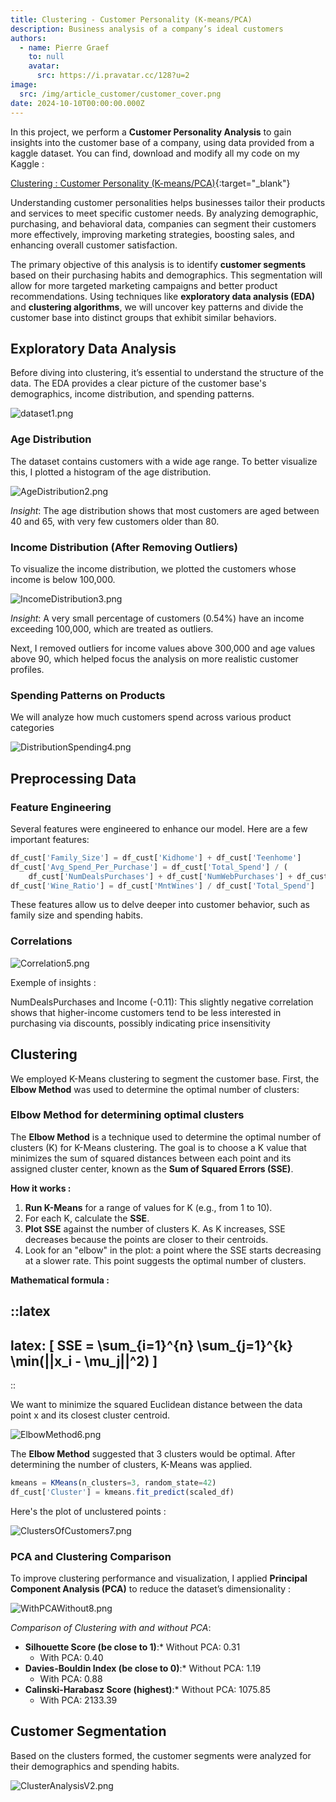 ```yaml
---
title: Clustering - Customer Personality (K-means/PCA)
description: Business analysis of a company’s ideal customers
authors:
  - name: Pierre Graef
    to: null
    avatar:
      src: https://i.pravatar.cc/128?u=2
image:
  src: /img/article_customer/customer_cover.png
date: 2024-10-10T00:00:00.000Z
---
```


In this project, we perform a **Customer Personality Analysis** to gain insights into the customer base of a company, using data provided from a kaggle dataset. You can find, download and modify all my code on my Kaggle :

[Clustering :  Customer Personality (K-means/PCA)](https://www.kaggle.com/code/pierregraef/clustering-customer-personnality-k-means-pca/notebook){:target="_blank"}

Understanding customer personalities helps businesses tailor their products and services to meet specific customer needs. By analyzing demographic, purchasing, and behavioral data, companies can segment their customers more effectively, improving marketing strategies, boosting sales, and enhancing overall customer satisfaction.

The primary objective of this analysis is to identify **customer segments** based on their purchasing habits and demographics. This segmentation will allow for more targeted marketing campaigns and better product recommendations. Using techniques like **exploratory data analysis (EDA)** and **clustering algorithms**, we will uncover key patterns and divide the customer base into distinct groups that exhibit similar behaviors.

## Exploratory Data Analysis

Before diving into clustering, it’s essential to understand the structure of the data. The EDA provides a clear picture of the customer base's demographics, income distribution, and spending patterns.

![dataset1.png](/img/article_customer/dataset1.png)

### Age Distribution

The dataset contains customers with a wide age range. To better visualize this, I plotted a histogram of the age distribution.

![AgeDistribution2.png](/img/article_customer/AgeDistribution2.png)

_Insight_: The age distribution shows that most customers are aged between 40 and 65, with very few customers older than 80.

###

### Income Distribution (After Removing Outliers)

To visualize the income distribution, we plotted the customers whose income is below 100,000.

![IncomeDistribution3.png](/img/article_customer/IncomeDistribution3.png)

_Insight_: A very small percentage of customers (0.54%) have an income exceeding 100,000, which are treated as outliers.

Next, I removed outliers for income values above 300,000 and age values above 90, which helped focus the analysis on more realistic customer profiles.

### Spending Patterns on Products

We will analyze how much customers spend across various product categories

![DistributionSpending4.png](/img/article_customer/DistributionSpending4.png)

## Preprocessing Data

### Feature Engineering

Several features were engineered to enhance our model. Here are a few important features:

```js
df_cust['Family_Size'] = df_cust['Kidhome'] + df_cust['Teenhome']
df_cust['Avg_Spend_Per_Purchase'] = df_cust['Total_Spend'] / (
    df_cust['NumDealsPurchases'] + df_cust['NumWebPurchases'] + df_cust['NumCatalogPurchases'] + df_cust['NumStorePurchases'])
df_cust['Wine_Ratio'] = df_cust['MntWines'] / df_cust['Total_Spend']
```

These features allow us to delve deeper into customer behavior, such as family size and spending habits.

### Correlations

![Correlation5.png](/img/article_customer/Correlation5.png)

Exemple of insights :

NumDealsPurchases and Income (-0.11): This slightly negative correlation shows that higher-income customers tend to be less interested in purchasing via discounts, possibly indicating price insensitivity

## Clustering

We employed K-Means clustering to segment the customer base. First, the **Elbow Method** was used to determine the optimal number of clusters:

### Elbow Method for determining optimal clusters

The **Elbow Method** is a technique used to determine the optimal number of clusters (K) for K-Means clustering. The goal is to choose a K value that minimizes the sum of squared distances between each point and its assigned cluster center, known as the **Sum of Squared Errors (SSE)**.

**How it works :**

1. **Run K-Means** for a range of values for K (e.g., from 1 to 10).
2. For each K, calculate the **SSE**.
3. **Plot SSE** against the number of clusters K. As K increases, SSE decreases because the points are closer to their centroids.
4. Look for an "elbow" in the plot: a point where the SSE starts decreasing at a slower rate. This point suggests the optimal number of clusters.

**Mathematical formula :**

::latex
---
latex: \[ SSE = \sum_{i=1}^{n} \sum_{j=1}^{k} \min(||x_i - \mu_j||^2) \]
---
::

We want to minimize the squared Euclidean distance between the data point x and its closest cluster centroid.

![ElbowMethod6.png](/img/article_customer/ElbowMethod6.png)

The **Elbow Method** suggested that 3 clusters would be optimal. After determining the number of clusters, K-Means was applied.

```js
kmeans = KMeans(n_clusters=3, random_state=42)
df_cust['Cluster'] = kmeans.fit_predict(scaled_df)
```

Here's the plot of unclustered points :

![ClustersOfCustomers7.png](/img/article_customer/ClustersOfCustomers7.png)

### PCA and Clustering Comparison

To improve clustering performance and visualization, I applied **Principal Component Analysis (PCA)** to reduce the dataset’s dimensionality :

![WithPCAWithout8.png](/img/article_customer/WithPCAWithout8.png)

_Comparison of Clustering with and without PCA_:

- **Silhouette Score (be close to 1)**:\* Without PCA: 0.31
  * With PCA: 0.40
- **Davies-Bouldin Index (be close to 0)**:\* Without PCA: 1.19
  * With PCA: 0.88
- **Calinski-Harabasz Score (highest)**:\* Without PCA: 1075.85
  * With PCA: 2133.39

## Customer Segmentation

Based on the clusters formed, the customer segments were analyzed for their demographics and spending habits.

![ClusterAnalysisV2.png](/img/article_customer/ClusterAnalysisV2.png)
